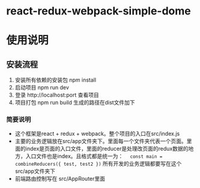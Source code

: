 # react-redux-webpack-simple-dome

# 使用说明
## 安装流程

1. 安装所有依赖的安装包  npm install
2. 启动项目 npm run dev
3. 登录 http://localhost:port 查看项目
4. 项目打包 npm run build 生成的路径在dist文件加下


### 简要说明
* 这个框架是react + redux + webpack。整个项目的入口在src/index.js
* 主要的业务逻辑放在src/app文件夹下。里面每一个文件夹代表一个页面。里面的index是页面的入口文件，里面的reducer是处理改页面的redux数据的地方，入口文件也是index。且格式都是统一为：
`   const main = combineReducers({
        test,
        test2
    }) `
 所有开发的业务逻辑都要写在这个src/app文件夹下
* 前端路由控制写在 src/AppRouter里面